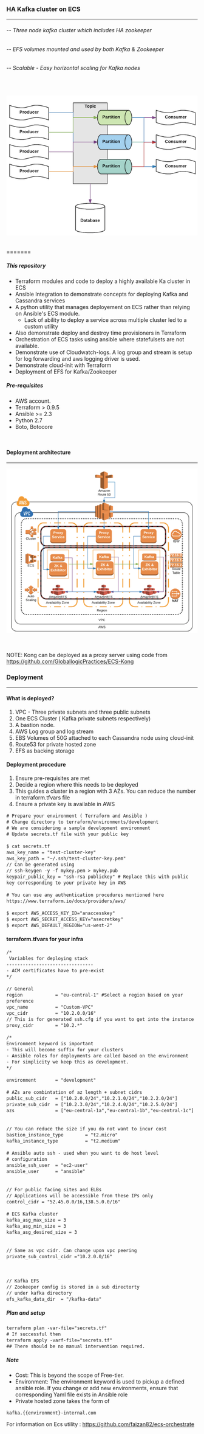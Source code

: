 ### HA Kafka cluster on ECS
---  


###### -- Three node kafka cluster which includes HA zookeeper
###### -- EFS volumes mounted and used by both Kafka & Zookeeper
###### -- Scalable - Easy horizontal scaling for Kafka nodes

<br />

![alt text](https://github.com/GloballogicPractices/ECS-Kafka/blob/master/images/kafka.png)

<br />
=======




##### This repository
- Terraform modules and code to deploy a highly available Ka cluster in ECS
- Ansible Integration to demonstrate concepts for deploying Kafka and Cassandra services
- A python utility that manages deployement on ECS rather than relying on Ansible's ECS module.
  -  Lack of ability to deploy a service across multiple cluster led to a custom utility
- Also demonstrate deploy and destroy time provisioners in Terraform
- Orchestration of ECS tasks using ansible where statefulsets are not available. 
- Demonstrate use of Cloudwatch-logs. A log group and stream is setup for log forwarding and aws logging driver is used.
- Demonstrate cloud-init with Terraform
- Deployment of EFS for Kafka/Zookeeper




##### Pre-requisites
- AWS account.
- Terraform > 0.9.5
- Ansible >= 2.3
- Python 2.7
- Boto, Botocore

<br />

#### Deployment architecture
---
![alt text](https://github.com/GloballogicPractices/ECS-Kafka/blob/master/images/kafka-on-ecs.png)


<br />

NOTE: Kong can be deployed as a proxy server using code from https://github.com/GloballogicPractices/ECS-Kong


### Deployment
---
#### What is deployed?
1. VPC - Three private subnets and three public subnets
2. One ECS Cluster ( Kafka private subnets respectively)
3. A bastion node.
4. AWS Log group and log stream
5. EBS Volumes of 50G attached to each Cassandra node using cloud-init
6. Route53 for private hosted zone
7. EFS as backing storage

#### Deployment procedure
1. Ensure pre-requisites are met
2. Decide a region where this needs to be deployed
3. This guides a cluster in a region with 3 AZs. You can reduce the number in terraform.tfvars file
4. Ensure a private key is available in AWS


```shell
# Prepare your environment ( Terraform and Ansible )
# Change directory to terraform/environments/development
# We are considering a sample development environment
# Update secrets.tf file with your public key

$ cat secrets.tf
aws_key_name = "test-cluster-key"
aws_key_path = "~/.ssh/test-cluster-key.pem"
// Can be generated using
// ssh-keygen -y -f mykey.pem > mykey.pub
keypair_public_key = "ssh-rsa publickey" # Replace this with public key corresponding to your private key in AWS

# You can use any authentication procedures mentioned here https://www.terraform.io/docs/providers/aws/

$ export AWS_ACCESS_KEY_ID="anaccesskey"
$ export AWS_SECRET_ACCESS_KEY="asecretkey"
$ export AWS_DEFAULT_REGION="us-west-2"

```

#### terraform.tfvars for your infra

```shell
/*
 Variables for deploying stack
--------------------------------
- ACM certificates have to pre-exist
*/

// General
region            = "eu-central-1" #Select a region based on your preference
vpc_name          = "Custom-VPC"
vpc_cidr          = "10.2.0.0/16"
// This is for generated ssh.cfg if you want to get into the instance
proxy_cidr        = "10.2.*"

/*
Environment keyword is important
- This will become suffix for your clusters
- Ansible roles for deployments are called based on the environment
- For simplicity we keep this as development.
*/

environment       = "development"

# AZs are combintation of az length + subnet cidrs
public_sub_cidr   = ["10.2.0.0/24","10.2.1.0/24","10.2.2.0/24"]
private_sub_cidr  = ["10.2.3.0/24","10.2.4.0/24","10.2.5.0/24"]
azs               = ["eu-central-1a","eu-central-1b","eu-central-1c"]


// You can reduce the size if you do not want to incur cost
bastion_instance_type        = "t2.micro"
kafka_instance_type          = "t2.medium"

# Ansible auto ssh - used when you want to do host level
# configuration
ansible_ssh_user  = "ec2-user"
ansible_user      = "ansible"


// For public facing sites and ELBs
// Applications will be accessible from these IPs only
control_cidr = "52.45.0.0/16,138.5.0.0/16"

# ECS Kafka cluster
kafka_asg_max_size = 3
kafka_asg_min_size = 3
kafka_asg_desired_size = 3


// Same as vpc cidr. Can change upon vpc peering
private_sub_control_cidr ="10.2.0.0/16"



// Kafka EFS
// Zookeeper config is stored in a sub directorty
// under kafka directory
efs_kafka_data_dir  = "/kafka-data"

```


##### Plan and setup
```shell
terraform plan -var-file="secrets.tf"
# If successful then
terraform apply -varf-file="secrets.tf"
## There should be no manual intervention required.
```


##### Note
- Cost: This is beyond the scope of Free-tier.
- Environment: The environment keyword is used to pickup a defined ansible role. If you change or add new environments, ensure that corresponding Yaml file exists in Ansible role
- Private hosted zone takes the form of 
```shell
kafka.{{environment}-internal.com
```
For information on Ecs utility : https://github.com/faizan82/ecs-orchestrate
